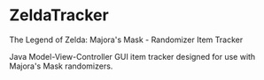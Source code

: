 # ZeldaTracker
The Legend of Zelda: Majora's Mask - Randomizer Item Tracker

Java Model-View-Controller GUI item tracker designed for use with Majora's Mask randomizers.
